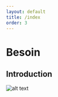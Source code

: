 ```yaml
---
layout: default
title: /index
order: 3
---
```


# Besoin

<!-- new slide -->

## Introduction 

![alt text]({{site.baseurl}}/Introduction/images/Introduction.jpg)

<!-- new slide -->
